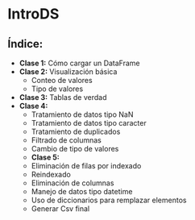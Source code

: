 # IntroDS

## Índice:

- **Clase 1:** Cómo cargar un DataFrame
- **Clase 2:** Visualización básica
  - Conteo de valores
  - Tipo de valores
- **Clase 3:** Tablas de verdad
- **Clase 4:** 
  - Tratamiento de datos tipo NaN
  - Tratamiento de datos tipo caracter
  - Tratamiento de duplicados
  - Filtrado de columnas
  - Cambio de tipo de valores
  - **Clase 5:** 
  - Eliminación de filas por indexado
  - Reindexado
  - Eliminación de columnas
  - Manejo de datos tipo datetime
  - Uso de diccionarios para remplazar elementos
  - Generar Csv final
  